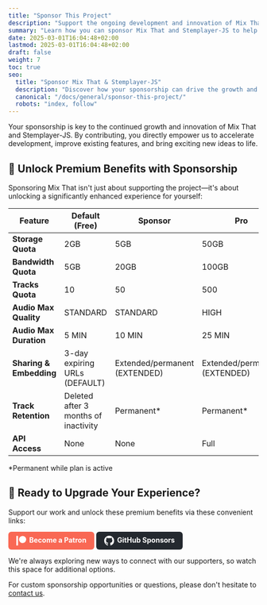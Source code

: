 ```yaml
---
title: "Sponsor This Project"
description: "Support the ongoing development and innovation of Mix That and Stemplayer-JS by becoming a sponsor."
summary: "Learn how you can sponsor Mix That and Stemplayer-JS to help accelerate development and unlock new features."
date: 2025-03-01T16:04:48+02:00
lastmod: 2025-03-01T16:04:48+02:00
draft: false
weight: 7
toc: true
seo:
  title: "Sponsor Mix That & Stemplayer-JS"
  description: "Discover how your sponsorship can drive the growth and innovation of Mix That and Stemplayer-JS. Support us via GitHub Sponsors, Patreon, or contact us for custom opportunities."
  canonical: "/docs/general/sponsor-this-project/"
  robots: "index, follow"
---
```


Your sponsorship is key to the continued growth and innovation of Mix That and Stemplayer-JS. By contributing, you directly empower us to accelerate development, improve existing features, and bring exciting new ideas to life.

## 🚀 Unlock Premium Benefits with Sponsorship

Sponsoring Mix That isn't just about supporting the project—it's about unlocking a significantly enhanced experience for yourself:

| Feature                 | Default (Free)                       | Sponsor                       | Pro                           |
| ----------------------- | ------------------------------------ | ----------------------------- | ----------------------------- |
| **Storage Quota**       | 2GB                                  | 5GB                           | 50GB                          |
| **Bandwidth Quota**     | 5GB                                  | 20GB                          | 100GB                         |
| **Tracks Quota**        | 10                                   | 50                            | 500                           |
| **Audio Max Quality**   | STANDARD                             | STANDARD                      | HIGH                          |
| **Audio Max Duration**  | 5 MIN                                | 10 MIN                        | 25 MIN                        |
| **Sharing & Embedding** | 3-day expiring URLs (DEFAULT)        | Extended/permanent (EXTENDED) | Extended/permanent (EXTENDED) |
| **Track Retention**     | Deleted after 3 months of inactivity | Permanent\*                   | Permanent\*                   |
| **API Access**          | None                                 | None                          | Full                          |

\*Permanent while plan is active

## 🎯 Ready to Upgrade Your Experience?

Support our work and unlock these premium benefits via these convenient links:

<a href="https://www.patreon.com/mixthat" target="_blank" style="display:inline-block;padding:8px 16px;background:#f96854;color:#fff;border-radius:6px;text-decoration:none;font-weight:bold;"><svg style="vertical-align:middle;margin-right:6px;" height="20" viewBox="0 0 569 546" width="20" fill="#fff" xmlns="http://www.w3.org/2000/svg"><circle cx="362.589996" cy="204.589996" r="204.589996"/><rect x="0" y="0" width="100" height="545.799988"/></svg>Become a Patron</a>
<a href="https://github.com/sponsors/stemplayer-js" target="_blank" style="display:inline-block;padding:8px 16px;background:#24292f;color:#fff;border-radius:6px;text-decoration:none;font-weight:bold;margin-right:8px;"><svg style="vertical-align:middle;margin-right:6px;" height="20" viewBox="0 0 16 16" width="20" fill="#fff" xmlns="http://www.w3.org/2000/svg"><path d="M8 0C3.58 0 0 3.58 0 8c0 3.54 2.29 6.53 5.47 7.59.4.07.55-.17.55-.38 0-.19-.01-.82-.01-1.49-2.01.37-2.53-.49-2.69-.94-.09-.23-.48-.94-.82-1.13-.28-.15-.68-.52-.01-.53.63-.01 1.08.58 1.23.82.72 1.21 1.87.87 2.33.66.07-.52.28-.87.51-1.07-1.78-.2-3.64-.89-3.64-3.95 0-.87.31-1.59.82-2.15-.08-.2-.36-1.02.08-2.12 0 0 .67-.21 2.2.82.64-.18 1.32-.27 2-.27.68 0 1.36.09 2 .27 1.53-1.04 2.2-.82 2.2-.82.44 1.1.16 1.92.08 2.12.51.56.82 1.27.82 2.15 0 3.07-1.87 3.75-3.65 3.95.29.25.54.73.54 1.48 0 1.07-.01 1.93-.01 2.19 0 .21.15.46.55.38A8.013 8.013 0 0 0 16 8c0-4.42-3.58-8-8-8z"/></svg>GitHub Sponsors</a>

We're always exploring new ways to connect with our supporters, so watch this space for additional options.

For custom sponsorship opportunities or questions, please don't hesitate to [contact us](/contact).
